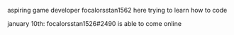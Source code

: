 aspiring game developer focalorsstan1562 here trying to learn how to code

january 10th: focalorsstan1526#2490 is able to come online
